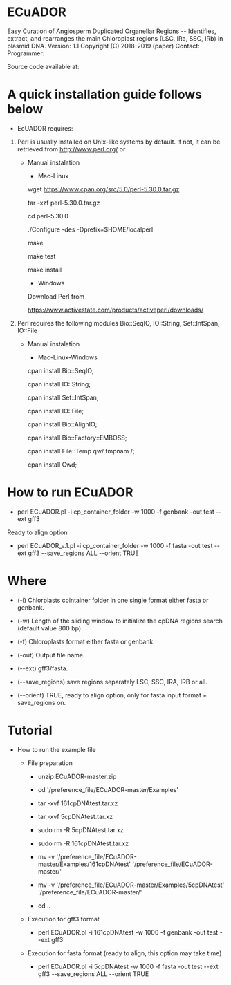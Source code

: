 # ECuADOR
Easy Curation of Angiosperm Duplicated Organellar Regions -- Identifies, extract, and rearranges the main Chloroplast regions (LSC, IRa, SSC, IRb) in plasmid DNA.
Version: 1.1
Copyright (C) 2018-2019 (paper)
Contact: 
Programmer: 

Source code available at: 

# A quick installation guide follows below

* EcUADOR requires:

1. Perl is usually installed on Unix-like systems by default. If not, it can be retrieved from http://www.perl.org/ or


    * Manual instalation

        * Mac-Linux

         wget https://www.cpan.org/src/5.0/perl-5.30.0.tar.gz

         tar -xzf perl-5.30.0.tar.gz

         cd perl-5.30.0
    
         ./Configure -des -Dprefix=$HOME/localperl
     
         make
     
         make test
     
         make install


        * Windows

         Download Perl from

         https://www.activestate.com/products/activeperl/downloads/



2. Perl requires the following modules Bio::SeqIO, IO::String, Set::IntSpan, IO::File

   * Manual instalation
   
      * Mac-Linux-Windows

       cpan install Bio::SeqIO;

       cpan install IO::String;

       cpan install Set::IntSpan;

       cpan install IO::File;

       cpan install Bio::AlignIO;

       cpan install Bio::Factory::EMBOSS;

       cpan install File::Temp qw/ tmpnam /;

       cpan install Cwd;
       


# How to run ECuADOR

* perl ECuADOR.pl -i cp_container_folder -w 1000 -f genbank -out test --ext gff3

Ready to align option

* perl ECuADOR_v.1.pl -i cp_container_folder -w 1000 -f fasta -out test --ext gff3 --save_regions ALL --orient TRUE




# Where

* (-i) Chlorplasts cointainer folder in one single format either fasta or genbank.

* (-w) Length of the sliding window to initialize the cpDNA regions search (default value 800 bp).

* (-f) Chloroplasts format either fasta or genbank.

* (-out) Output file name.

* (--ext) gff3/fasta.

* (--save_regions) save regions separately LSC, SSC, IRA, IRB or all.

* (--orient) TRUE, ready to align option, only for fasta input format + save_regions on.



# Tutorial

* How to run the example file

   * File preparation

      * unzip ECuADOR-master.zip

      * cd '/preference_file/ECuADOR-master/Examples'

      * tar -xvf 161cpDNAtest.tar.xz 
      
      * tar -xvf 5cpDNAtest.tar.xz
      
      * sudo rm -R 5cpDNAtest.tar.xz
      
      * sudo rm -R 161cpDNAtest.tar.xz
      
      * mv -v '/preference_file/ECuADOR-master/Examples/161cpDNAtest' '/preference_file/ECuADOR-master/'
      
      * mv -v '/preference_file/ECuADOR-master/Examples/5cpDNAtest' '/preference_file/ECuADOR-master/'

      * cd ..

   * Execution for gff3 format

     * perl ECuADOR.pl -i 161cpDNAtest -w 1000 -f genbank -out test --ext gff3

   * Execution for fasta format (ready to align, this option may take time)

     * perl ECuADOR.pl -i 5cpDNAtest -w 1000 -f fasta -out test --ext gff3 --save_regions ALL --orient TRUE
